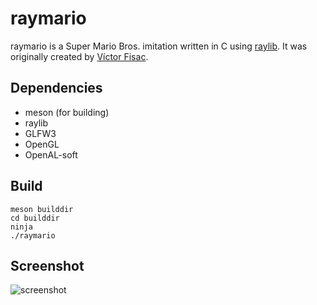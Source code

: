 # raymario

raymario is a Super Mario Bros. imitation written in C using [raylib](http://www.raylib.com/).
It was originally created by [Víctor Fisac](https://github.com/victorfisac).

## Dependencies

* meson (for building)
* raylib
* GLFW3
* OpenGL
* OpenAL-soft

## Build

```
meson builddir
cd builddir
ninja
./raymario
```

## Screenshot
![screenshot](http://i.imgur.com/77Bjp9D.png)
